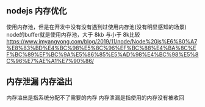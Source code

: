 ## nodejs 内存优化
  使用内存池，但是在开发中没有没有遇到过使用内存池(没有明显感知的场景)
  node的buffer就是使用内存池，大于 8kb 与小于 8k比较
  https://www.imyangyong.com/blog/2019/11/node/Node%20js%E6%80%A7%E8%83%BD%E4%BC%98%E5%8C%96%EF%BC%88%E4%BA%8C%EF%BC%89%EF%BC%9A%E5%86%85%E5%AD%98%E4%BC%98%E5%8C%96%E7%AE%A1%E7%90%86/

## 内存泄漏 内存溢出

内存溢出是指系统分配不了需要的内存
内存泄漏是指使用的内存没有被收回
